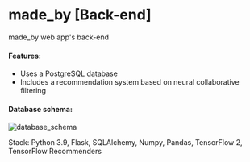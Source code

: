 # made_by [Back-end]
made_by web app's back-end

#### Features:
* Uses a PostgreSQL database
* Includes a recommendation system based on neural collaborative filtering

#### Database schema:
![database_schema](https://sun9-24.userapi.com/impg/scwOC0_PQ8Mtfe5X2HM632bLEL4TCRKwttK0kA/PjiLvVCE_98.jpg?size=662x468&quality=96&sign=1ca662d437c753999286270d7099e313&type=album)

Stack: Python 3.9, Flask, SQLAlchemy, Numpy, Pandas, TensorFlow 2, TensorFlow Recommenders
